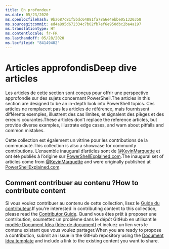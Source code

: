 ```yaml
---
title: En profondeur
ms.date: 05/23/2020
ms.openlocfilehash: 9ba687c81f5bdc64881fa78a6e4ebbe051320358
ms.sourcegitcommit: ed4a895d672334c7b02fb7ef6e950dbc2ba4a197
ms.translationtype: HT
ms.contentlocale: fr-FR
ms.lasthandoff: 05/28/2020
ms.locfileid: "84149402"
---
```

# <a name="deep-dive-articles"></a><span data-ttu-id="09b5c-102">Articles approfondis</span><span class="sxs-lookup"><span data-stu-id="09b5c-102">Deep dive articles</span></span>

<span data-ttu-id="09b5c-103">Les articles de cette section sont conçus pour offrir une perspective approfondie sur des sujets concernant PowerShell.</span><span class="sxs-lookup"><span data-stu-id="09b5c-103">The articles in this section are designed to be an in-depth look into PowerShell topics.</span></span> <span data-ttu-id="09b5c-104">Ces articles ne remplacent pas les articles de référence, mais fournissent différents exemples, illustrent des cas limites, et signalent des pièges et des erreurs courantes.</span><span class="sxs-lookup"><span data-stu-id="09b5c-104">These articles don't replace the reference articles, but provide diverse examples, illustrate edge cases, and warn about pitfalls and common mistakes.</span></span>

<span data-ttu-id="09b5c-105">Cette collection est également un vitrine pour les contributions de la communauté.</span><span class="sxs-lookup"><span data-stu-id="09b5c-105">This collection is also a showcase for community contributions.</span></span> <span data-ttu-id="09b5c-106">L’ensemble inaugural d’articles sont de [@KevinMarquette][] et ont été publiés à l’origine sur [PowerShellExplained.com][].</span><span class="sxs-lookup"><span data-stu-id="09b5c-106">The inaugural set of articles come from [@KevinMarquette][] and were originally published at [PowerShellExplained.com][].</span></span>

## <a name="how-to-contribute-content"></a><span data-ttu-id="09b5c-107">Comment contribuer au contenu ?</span><span class="sxs-lookup"><span data-stu-id="09b5c-107">How to contribute content</span></span>

<span data-ttu-id="09b5c-108">Si vous voulez contribuer au contenu de cette collection, lisez le [Guide du contributeur][].</span><span class="sxs-lookup"><span data-stu-id="09b5c-108">If you're interested in contributing content to this collection, please read the [Contributor Guide][].</span></span> <span data-ttu-id="09b5c-109">Quand vous êtes prêt à proposer une contribution, soumettez un problème dans le dépôt GitHub en utilisant le [modèle Document Idea (Idée de document)][] et incluez un lien vers le contenu existant que vous voulez partager.</span><span class="sxs-lookup"><span data-stu-id="09b5c-109">When you are ready to propose a contribution, submit an issue in the GitHub repository using the [Document Idea template][] and include a link to the existing content you want to share.</span></span>

<!-- link references -->
[powershellexplained.com]: https://powershellexplained.com/
[@KevinMarquette]: https://twitter.com/KevinMarquette
[Guide du contributeur]: https://aka.ms/PSDocsContributor
[Contributor Guide]: https://aka.ms/PSDocsContributor
[Modèle Document Idea (Idée de document)]: https://github.com/MicrosoftDocs/PowerShell-Docs/issues/new?assignees=&labels=doc-idea&template=New_Document_Request.md&title=Community+contribution
[Document Idea template]: https://github.com/MicrosoftDocs/PowerShell-Docs/issues/new?assignees=&labels=doc-idea&template=New_Document_Request.md&title=Community+contribution
